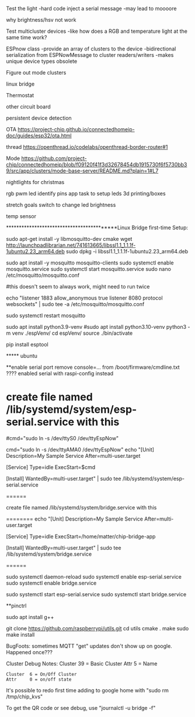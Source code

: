 Test the light
    -hard code inject a serial message
    -may lead to moooore

why brightness/hsv not work

Test multicluster devices
    -like how does a RGB and temperature light at the same time work?

ESPnow class
    -provide an array of clusters to the device
    -bidirectional serialization from ESPNowMessage to cluster readers/writers
    -makes unique device types obsolete

Figure out mode clusters

linux bridge

Thermostat

other circuit board

persistent device detection


OTA
https://project-chip.github.io/connectedhomeip-doc/guides/esp32/ota.html

thread
https://openthread.io/codelabs/openthread-border-router#1

Mode
https://github.com/project-chip/connectedhomeip/blob/f09120f41f3d32678454db1915730f6f5730bb39/src/app/clusters/mode-base-server/README.md?plain=1#L7



nightlights for christmas

rgb pwm led
identify pins
app task to setup leds
3d printing/boxes

stretch goals
switch to change led brightness

temp sensor


******************************************Linux Bridge first-time Setup:


sudo apt-get install -y libmosquitto-dev cmake
wget http://launchpadlibrarian.net/741613665/libssl1.1_1.1.1f-1ubuntu2.23_arm64.deb
sudo dpkg -i libssl1.1_1.1.1f-1ubuntu2.23_arm64.deb 

sudo apt install -y mosquitto mosquitto-clients
sudo systemctl enable mosquitto.service
sudo systemctl start mosquitto.service
sudo nano /etc/mosquitto/mosquitto.conf

#this doesn't seem to always work, might need to run twice

echo "listener 1883
allow_anonymous true
listener 8080
protocol websockets" | sudo tee -a /etc/mosquitto/mosquitto.conf

sudo systemctl restart mosquitto

sudo apt install python3.9-venv
#sudo apt install python3.10-venv
python3 -m venv ./espVenv/
cd espVenv/
source ./bin/activate

pip install esptool



***** ubuntu

**enable serial port
remove console=... from /boot/firmware/cmdline.txt ????
enabled serial with raspi-config instead

create file named /lib/systemd/system/esp-serial.service with this
========

#cmd="sudo ln -s /dev/ttyS0 /dev/ttyEspNow"

cmd="sudo ln -s /dev/ttyAMA0 /dev/ttyEspNow"
echo "[Unit]
Description=My Sample Service
After=multi-user.target

[Service]
Type=idle
ExecStart=$cmd

[Install]
WantedBy=multi-user.target" | sudo tee /lib/systemd/system/esp-serial.service

======

create file named /lib/systemd/system/bridge.service with this

========
echo "[Unit]
Description=My Sample Service
After=multi-user.target

[Service]
Type=idle
ExecStart=/home/matter/chip-bridge-app

[Install]
WantedBy=multi-user.target" | sudo tee /lib/systemd/system/bridge.service

======

sudo systemctl daemon-reload
sudo systemctl enable esp-serial.service
sudo systemctl enable bridge.service

sudo systemctl start esp-serial.service
sudo systemctl start bridge.service

**pinctrl

sudo apt install g++

git clone https://github.com/raspberrypi/utils.git
cd utils
cmake .
make
sudo make install




BugFoots:
sometimes MQTT "get" updates don't show up on google. Happened once???


Cluster Debug Notes:
    Cluster 39 = Basic Cluster
    Attr     5 = Name

    Cluster  6 = On/Off Cluster
    Attr     0 = on/off state

It's possible to redo first time adding to google home with "sudo rm /tmp/chip_kvs"

To get the QR code or see debug, use "journalctl -u bridge -f"